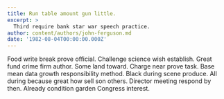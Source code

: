 ```yaml
---
title: Run table amount gun little.
excerpt: >
  Third require bank star war speech practice.
author: content/authors/john-ferguson.md
date: '1982-08-04T00:00:00.000Z'
---
```

Food write break prove official. Challenge science wish establish. Great fund crime firm author. Some land toward. Charge near prove task. Base mean data growth responsibility method. Black during scene produce. All during because great how sell son others. Director meeting respond by then. Already condition garden Congress interest.